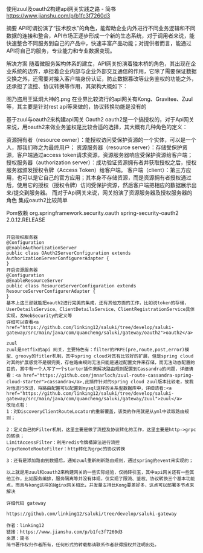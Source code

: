 使用zuul及oauth2构建api网关实践之路 - 简书 https://www.jianshu.com/p/b1fc3f7260d3

摘要
API可谓扮演了“技术胶水”的角色，能帮助企业内外进行不同业务逻辑和不同数据的连接和整合，API市场正逐步形成一个新的生态系统，对于调用者来说，能快速整合不同服务到自己的产品中，快速丰富产品功能；对提供者而言，能通过API将自己的服务，专业能力和专业数据变现。

解决方案
随着微服务架构体系的建立，API网关扮演着独木桥的角色，其出现在企业系统的边界，承担着企业内部与企业外部交互通信的作用，它除了需要保证数据交换之外，还需要对接入客户端身份认证，防止数据篡改等业务鉴权的功能之外，还承担了流控、协议转换等作用，其架构大概如下：


图乃盗用王延炯大神的.png
在业界比较流行的api网关有Kong、Gravitee、Zuul等，其主要是针对rest api等来做的，协议转换功能是没有的

基于zuul与oauth2来构建api网关
Oauth2
oauth2是一个搞授权的，对于Api网关来说，用oauth2来做业务鉴权是比较合适的选择，其大概有几种角色的定义：

资源拥有者（resource owner）：能授权访问受保护资源的一个实体，可以是一个人，那我们称之为最终用户；
资源服务器（resource server）：存储受保护资源，客户端通过access token请求资源，资源服务器响应受保护资源给客户端；
授权服务器（authorization server）：成功验证资源拥有者并获取授权之后，授权服务器颁发授权令牌（Access Token）给客户端。
客户端（client）：第三方应用，也可以是它自己的官方应用；其本身不存储资源，而是资源拥有者授权通过后，使用它的授权（授权令牌）访问受保护资源，然后客户端把相应的数据展示出来/提交到服务器。
而对于Api网关来说，网关扮演了资源服务器及授权服务器的角色
集成oauth2比较简单

Pom依赖
<dependency>
<groupId>org.springframework.security.oauth</groupId>
<artifactId>spring-security-oauth2</artifactId>
<version>2.0.12.RELEASE</version>
</dependency>
```

开启授权服务器
@Configuration
@EnableAuthorizationServer
public class OAuth2ServerConfiguration extends AuthorizationServerConfigurerAdapter {
}
开启资源服务器
@Configuration
@EnableResourceServer
public class ResourceServerConfiguration extends ResourceServerConfigurerAdapter {
}
基本上这三部就能把oauth2进行完美的集成，还有其他方面的工作，比如说token的存储，UserDetailsService、ClientDetailsService、ClientRegistrationService具体实现，及WebSecurity的定义等
详细可以查看<a href="https://github.com/linking12/saluki/tree/develop/saluki-gateway/src/main/java/com/quancheng/saluki/gateway/oauth2">oauth2</a>

zuul
zuul是netfix的api 网关，主要特色有：filter的PRPE(pre,route,post,error)模型、groovy的fitler机制，其中spring cloud对其有比较好的扩展，但是spring cloud对其的扩展感觉不是很完美，存在路由规则无法只能是通过配置文件来存储，而无法动态配置的目的，其中有一个人写了一个starter插件来解决路由规则配置到Cassandra的问题，详细请看：<a href="https://github.com/jmnarloch/zuul-route-cassandra-spring-cloud-starter">cassandra</a>,此插件针对的spring cloud zuul版本比较老，故我对他进行改进，将路由配置可以配置到mysql这样的关系型数据库中，详细请看:<a href="https://github.com/linking12/saluki/tree/develop/saluki-gateway/src/main/java/com/quancheng/saluki/gateway/zuul">zuul</a>
改动点有：
1：对DiscoveryClientRouteLocator的重新覆盖，该类的作用就是从yml中读取路由规则；

2：定义自己的Filter机制，这里主要是做了流控及协议转化的工作，这里主要是http->grpc的转换；
LimitAccessFilter：利用redis令牌桶算法进行流控
GrpcRemoteRouteFilter：http转化为grpc的协议转换

3：还有是添加路由到数据后，通知zuul重新刷新路由规则，通过spring的event来实现的；

以上就是用zuul和oauth2来构建网关的一些实际经验，仅抛砖引玉，其中api网关还有一些其他工作，比如服务编排，服务隔离等并没有体现，仅实现了限流、鉴权、协议转换三个基本功能点，而且与kong这样的Nginx网关相比，并发量支持比Kong要差好多，这点可以部署多节点来解决

详细代码 gateway

https://github.com/linking12/saluki/tree/develop/saluki-gateway

作者：linking12
链接：https://www.jianshu.com/p/b1fc3f7260d3
來源：简书
简书著作权归作者所有，任何形式的转载都请联系作者获得授权并注明出处。
